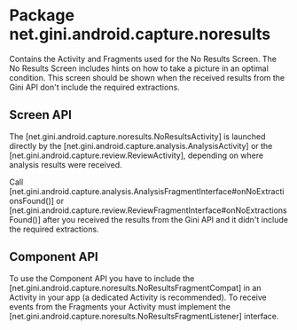 # Package net.gini.android.capture.noresults

Contains the Activity and Fragments used for the No Results Screen. The No Results Screen includes hints on how to take a picture in an
optimal condition. This screen should be shown when the received results from the Gini API don't include the required extractions.

## Screen API

The [net.gini.android.capture.noresults.NoResultsActivity] is launched directly by the [net.gini.android.capture.analysis.AnalysisActivity] or
the [net.gini.android.capture.review.ReviewActivity], depending on where analysis results were received.

Call [net.gini.android.capture.analysis.AnalysisFragmentInterface#onNoExtractionsFound()] or
[net.gini.android.capture.review.ReviewFragmentInterface#onNoExtractionsFound()] after you received the results from the Gini API and it
didn't include the required extractions.

## Component API

To use the Component API you have to include the [net.gini.android.capture.noresults.NoResultsFragmentCompat] 
in an Activity in your app (a dedicated Activity is recommended). To receive events from the Fragments 
your Activity must implement the [net.gini.android.capture.noresults.NoResultsFragmentListener] interface.


